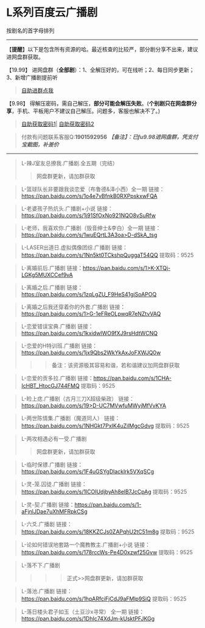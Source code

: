 <h1>L系列百度云广播剧</h1>
按剧名的首字母排列

-----

【**提醒**】以下是包含所有资源的哈。最近核查的比较严，部分剧分享不出来，建议进网盘群获取。


【19.99】 进网盘群（**全部剧**）：1、全解压好的，可在线听；2、每日同步更新；3、新增广播剧提前听
>[自助进群点我](http://pay.tupianmima.com/ma.html)

【9.98】 得解压密码，需自己解压，**部分可能会解压失败**。(**个别剧只在网盘群分享**，手机、平板用户不建议自己解压。问题多，客服也解决不了。)

>[自助获取密码1](http://pay.tupianmima.com/p.php?8tp=t4.14178a37b998.pg1)|
[自助获取密码2](http://pay.tupianmima.com/p.php?8tp=s1.13473a116b998.pg1)

>付款有问题联系客服Q:**1901592956**
***【备注】：已fu9.98进网盘群，凭支付宝截图，补差价***

------

>L-辣J室友总撩我.广播剧.全五期（完结）
>>网盘群更新，请加群获取
 
>L-篮球队长非要跟我谈恋爱（布鲁德&泽小西）全一期
链接：https://pan.baidu.com/s/1o4e7vBfnkB0RXPpskxwFQA
 
>L-老婆孩子热炕头.广播剧+小说
链接：https://pan.baidu.com/s/1j91SfOxNo921NQO8vSuRfw
 
>L-老师，我喜欢你.广播剧（毁音绅士&李白）全一期
链接：https://pan.baidu.com/s/1wuEQrtL3A3oa>D-dSkA_tsg
 
>L-LASER出道日.虚拟偶像团综.广播剧
链接：https://pan.baidu.com/s/1Nn5kt0TCkshpQuggaT54QQ
提取码：9525
 
>L-离婚前后.广播剧
链接：https://pan.baidu.com/s/1>K-XTQj-LGKg5MUXCCef9vA
 
>L-离婚之后.广播剧 
链接：https://pan.baidu.com/s/1zqLgZU_F9HeS41giSoAPOQ
 
>L-离婚之后我还穿着你的外套.广播剧
链接：	https://pan.baidu.com/s/1>G-1eFReOLpwqR7eNZtvVAQ
 
>L-恋爱错误宝典.广播剧
链接：https://pan.baidu.com/s/1kxidwIWO9fXJ9rsHdtWCNQ
 
>L-恋爱的H特训班.广播剧
链接：https://pan.baidu.com/s/1jx9Qbs2WkYkAxJoFXWJQ0w
>>>备注：该资源极其容易和谐，若和谐建议加网盘群获取
 
>L-恋爱的贡多拉.广播剧
链接：https://pan.baidu.com/s/1CHA-IcHBT_HtocGJ744FMQ
提取码：9525 
 
>L-睑上痣.广播剧（古月三刀X超级柴政）
链接：https://pan.baidu.com/s/19>D-UC7MVwfuMWyjMfVvKYA
 
>L-两世陈情集.广播剧（魔道同人）
链接：https://pan.baidu.com/s/1NHGkt7PxIK4uZilMgcGdvg
提取码：9525
 
>L-两攻相遇必有一受.广播剧
>>网盘群更新，请加群获取
 
>L-临时保镖.广播剧
链接：https://pan.baidu.com/s/1F4uGSYgDlacklrk5VXqSCg
 
>L-灵-笼.囚徒.广播剧
链接：https://pan.baidu.com/s/1lCOIUdjbyAh8elB7JcCpAg
提取码：9525
 
>L-灵-契.广播剧
链接：https://pan.baidu.com/s/1-aFjnlJDae7uXhMFRpkCSg
 
>L-六爻.广播剧
链接：https://pan.baidu.com/s/18KKZCJs0ZAPqhU2tC51m8g
提取码：9525 
 
>L-论如何错误地套路一个魔教教主.广播剧+小说
链接：https://pan.baidu.com/s/178rccWs-Pe4D0xzwf25Gvw
提取码：9525 
 
>L-落不下.广播剧
>>>>正式>>网盘群更新，请加群获取
 
>L-落池.广播剧
链接：https://pan.baidu.com/s/1hpARfciFjCdJ9aFMlp9SiQ
提取码：9525
 
>L-落日楼头君子如玉（土豆沙x寻常） 全一期
链接：https://pan.baidu.com/s/1DhIc74XdJm-kUsktPFJKGg
 




